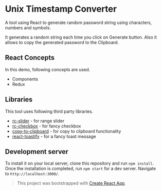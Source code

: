 # Unix Timestamp Converter

A tool using React to generate random password string using characters, numbers and symbols.

It generates a random string each time you click on Generate button. Also it allows to copy the generated password to the Clipboard.

## React Concepts
In this demo, following concepts are used.

* Components
* Redux

## Libraries
This tool uses following third party libraries.

* [rc-slider](https://www.npmjs.com/package/rc-slider) - for range slider
* [rc-checkbox](https://www.npmjs.com/package/rc-checkbox) - for fancy checkbox
* [copy-to-clipboard](https://www.npmjs.com/package/copy-to-clipboard) - for copy to clipboard functionality
* [react-toastify](https://www.npmjs.com/package/react-toastify) - for a fancy toast message

## Development server

To install it on your local server, clone this repository and run `npm install`. Once the installation is completed,
run `npm start` for a dev server. Navigate to `http://localhost:3000/`.

> This project was bootstrapped with [Create React App](https://github.com/facebookincubator/create-react-app).